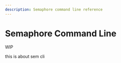 ```yaml
---
description: Semaphore command line reference
---
```


# Semaphore Command Line

WIP

this is about sem cli